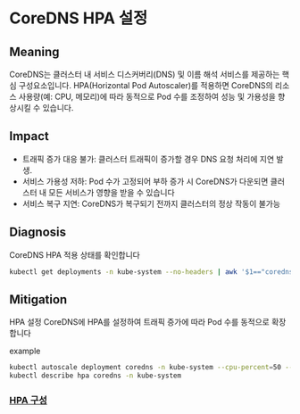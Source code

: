 # **CoreDNS HPA 설정**

## Meaning
CoreDNS는 클러스터 내 서비스 디스커버리(DNS) 및 이름 해석 서비스를 제공하는 핵심 구성요소입니다.
HPA(Horizontal Pod Autoscaler)를 적용하면 CoreDNS의 리소스 사용량(예: CPU, 메모리)에 따라 동적으로 Pod 수를 조정하여 성능 및 가용성을 향상시킬 수 있습니다.

## Impact
- 트래픽 증가 대응 불가: 클러스터 트래픽이 증가할 경우 DNS 요청 처리에 지연 발생.
- 서비스 가용성 저하: Pod 수가 고정되어 부하 증가 시 CoreDNS가 다운되면 클러스터 내 모든 서비스가 영향을 받을 수 있습니다
- 서비스 복구 지연: CoreDNS가 복구되기 전까지 클러스터의 정상 작동이 불가능

## Diagnosis
CoreDNS HPA 적용 상태를 확인합니다
```bash
kubectl get deployments -n kube-system --no-headers | awk '$1=="coredns"{print $1}' | while read name; do kubectl get hpa -n kube-system --no-headers | grep $name >/dev/null && echo "$name: HPA is configured" || echo "$name: HPA not configured"; done
```

## Mitigation
HPA 설정
CoreDNS에 HPA를 설정하여 트래픽 증가에 따라 Pod 수를 동적으로 확장합니다

example
```bash
kubectl autoscale deployment coredns -n kube-system --cpu-percent=50 --min=<min-number> --max=<max-number>
kubectl describe hpa coredns -n kube-system
```

### [HPA 구성](https://kubernetes.io/ko/docs/tasks/run-application/horizontal-pod-autoscale/)
